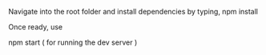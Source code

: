Navigate into the root folder and install dependencies by typing,
	npm install

Once ready, use

npm start ( for running the dev server )
